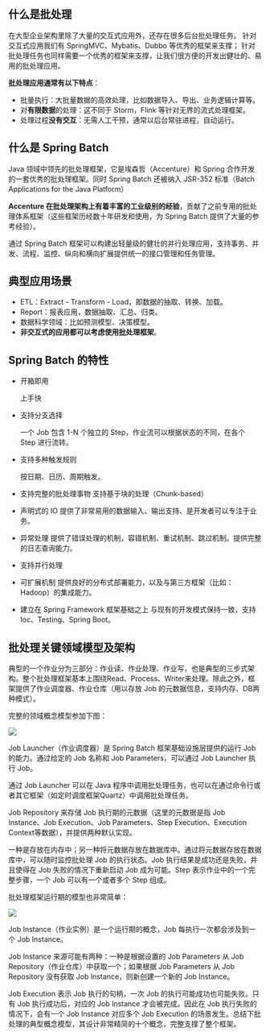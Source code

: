 ## 什么是批处理

在大型企业架构里除了大量的交互式应用外，还存在很多后台批处理任务。
针对交互式应用我们有 SpringMVC、Mybatis、Dubbo 等优秀的框架来支撑；
针对批处理任务也同样需要一个优秀的框架来支撑，让我们很方便的开发出健壮的、易用的批处理应用。



**批处理应用通常有以下特点**：

* 批量执行：大批量数据的高效处理，比如数据导入、导出、业务逻辑计算等。
* 对**有限数据**的处理：这不同于 Storm，Flink 等针对无界的流式处理框架。
* 处理过程**没有交互**：无需人工干预，通常以后台常驻进程，自动运行。



## 什么是 Spring Batch
Java 领域中领先的批处理框架，它是埃森哲（Accenture）和 Spring 合作开发的一套优秀的批处理框架。同时 Spring Batch 还被纳入  JSR-352 标准（Batch Applications for the Java Platform）

**Accenture 在批处理架构上有着丰富的工业级别的经验**，贡献了之前专用的批处理体系框架（这些框架历经数十年研发和使用，为 Spring Batch 提供了大量的参考经验）。

通过 Spring Batch 框架可以构建出轻量级的健壮的并行处理应用，支持事务、并发、流程、监控、纵向和横向扩展提供统一的接口管理和任务管理。



## 典型应用场景

* ETL：Extract - Transform - Load，即数据的抽取、转换、加载。
* Report：报表应用，数据抽取、汇总、归类。
* 数据科学领域：比如预测模型、决策模型。
* **非交互式的应用都可以考虑使用批处理框架**。



## Spring Batch 的特性

* 开箱即用
	
	上手快
	
* 支持分支选择
	
	一个 Job 包含 1-N 个独立的 Step，作业流可以根据状态的不同，在各个 Step 进行流转。
	
* 支持多种触发规则
	
	按日期、日历、周期触发。
	
* 支持完整的批处理事物
	支持基于块的处理（Chunk-based）
	
* 声明式的 IO
	提供了非常易用的数据输入、输出支持、是开发者可以专注于业务。
	
* 异常处理
	提供了错误处理的机制，容错机制、重试机制、跳过机制。提供完整的日志查询能力。
	
* 支持并行处理
	
* 可扩展机制
	提供良好的分布式部署能力，以及与第三方框架（比如：Hadoop）的集成能力。

* 建立在 Spring Framework 框架基础之上
	与现有的开发模式保持一致，支持 Ioc、Testing、Spring Boot。



## 批处理关键领域模型及架构

典型的一个作业分为三部分：作业读、作业处理、作业写，也是典型的三步式架构。整个批处理框架基本上围绕Read、Process、Writer来处理。除此之外，框架提供了作业调度器、作业仓库（用以存放 Job 的元数据信息，支持内存、DB两种模式）。

完整的领域概念模型参加下图：

![](https://spring.io/images/diagram-batch-5001274a87227c34b690542c45ca0c9d.svg)



Job Launcher（作业调度器）是 Spring Batch 框架基础设施层提供的运行 Job 的能力。通过给定的 Job 名称和 Job Parameters，可以通过 Job Launcher 执行 Job。

通过 Job Launcher 可以在 Java 程序中调用批处理任务，也可以在通过命令行或者其它框架（如定时调度框架Quartz）中调用批处理任务。

Job Repository 来存储 Job 执行期的元数据（这里的元数据是指 Job Instance、Job Execution、Job Parameters、Step Execution、Execution Context等数据），并提供两种默认实现。

一种是存放在内存中；另一种将元数据存放在数据库中。通过将元数据存放在数据库中，可以随时监控批处理 Job 的执行状态。Job 执行结果是成功还是失败，并且使得在 Job 失败的情况下重新启动 Job 成为可能。Step 表示作业中的一个完整步骤，一个 Job 可以有一个或者多个 Step 组成。



批处理框架运行期的模型也非常简单：

![](http://ww1.sinaimg.cn/large/65e4f1e6jw1f9w4byglo0j20hs08l0t4.jpg)



Job Instance（作业实例）是一个运行期的概念，Job 每执行一次都会涉及到一个 Job Instance。

Job Instance 来源可能有两种：一种是根据设置的 Job Parameters 从 Job Repository（作业仓库）中获取一个；如果根据 Job Parameters 从 Job Repository 没有获取 Job Instance，则新创建一个新的 Job Instance。

Job Execution 表示 Job 执行的句柄，一次 Job 的执行可能成功也可能失败。只有 Job 执行成功后，对应的 Job Instance 才会被完成。因此在 Job 执行失败的情况下，会有一个 Job Instance 对应多个 Job Execution 的场景发生。总结下批处理的典型概念模型，其设计非常精简的十个概念，完整支撑了整个框架。